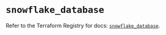 # `snowflake_database`

Refer to the Terraform Registry for docs: [`snowflake_database`](https://registry.terraform.io/providers/snowflakedb/snowflake/2.7.0/docs/resources/database).
